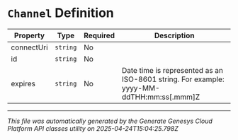 # `Channel` Definition

| Property | Type | Required | Description |
|----------|------|----------|-------------|
| connectUri | `string` | No |  |
| id | `string` | No |  |
| expires | `string` | No | Date time is represented as an ISO-8601 string. For example: yyyy-MM-ddTHH:mm:ss[.mmm]Z |

---

*This file was automatically generated by the Generate Genesys Cloud Platform API classes utility on 2025-04-24T15:04:25.798Z*
